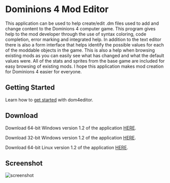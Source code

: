 # Dominions 4 Mod Editor
This application can be used to help create/edit .dm files used to add and change content to the Dominions 4 computer game. This program gives help to the mod developer through the use of syntax coloring, code completion, error marking and integrated help. In addition to the text editor there is also a form interface that helps identify the possible values for each of the moddable objects in the game. This is also a help when browsing existing mods as you can easily see what has changed and what the default values were. All of the stats and sprites from the base game are included for easy browsing of existing mods. I hope this application makes mod creation for Dominions 4 easier for everyone.

## Getting Started
Learn how to [get started](https://github.com/larzm42/dom4editor/wiki/Getting-Started) with dom4editor.

## Download
Download 64-bit Windows version 1.2 of the application [HERE](https://drive.google.com/file/d/0B3IGmBe9vPavM2xzcXJHMHZkWE0/view?usp=sharing).

Download 32-bit Windows version 1.2 of the application
[HERE](https://drive.google.com/file/d/0B3IGmBe9vPavYmY0NEMwOVhGSmM/view?usp=sharing).

Download 64-bit Linux version 1.2 of the application [HERE](https://drive.google.com/file/d/0B3IGmBe9vPavaUZ1Sy1sbGZONEk/view?usp=sharing).

## Screenshot
![screenshot](https://raw.githubusercontent.com/larzm42/dom4editor/master/org.larz.dom4/screenshots/cover.png)
